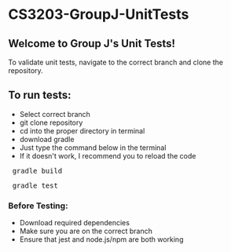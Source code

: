 # CS3203-GroupJ-UnitTests

## Welcome to Group J's Unit Tests!
To validate unit tests, navigate to the correct branch and clone the repository.

## To run tests:
- Select correct branch
- git clone repository
- cd into the proper directory in terminal
- download gradle
- Just type the command below in the terminal
- If it doesn't work, I recommend you to reload the code
<pre> gradle build </pre>
<pre> gradle test </pre>


### Before Testing:
- Download required dependencies
- Make sure you are on the correct branch
- Ensure that jest and node.js/npm are both working


